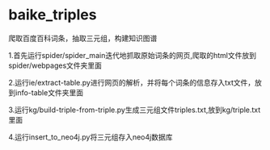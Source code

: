 # baike_triples
爬取百度百科词条，抽取三元组，构建知识图谱

1.首先运行spider/spider_main迭代地抓取原始词条的网页,爬取的html文件放到spider/webpages文件夹里面

2.运行ie/extract-table.py进行网页的解析，并将每个词条的信息存入txt文件，放到info-table文件夹里面

3.运行kg/build-triple-from-triple.py生成三元组文件triples.txt,放到kg/triple.txt里面

4.运行insert_to_neo4j.py将三元组存入neo4j数据库
